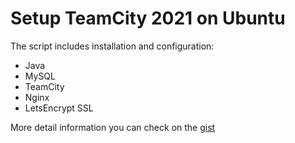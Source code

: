 # Setup TeamCity 2021 on Ubuntu

The script includes installation and configuration:
* Java
* MySQL
* TeamCity
* Nginx
* LetsEncrypt SSL

More detail information you can check on the <a href="https://gist.github.com/a-rudenko/894d28fbc6e6de036de3b0c379a4952a">gist</a>